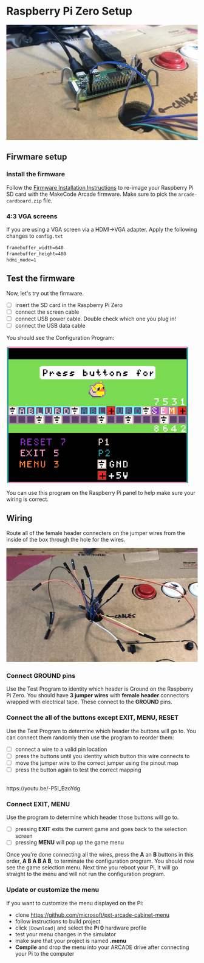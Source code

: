 # Raspberry Pi Zero Setup

![An Arcade control panel made of cardboard](/docs/static/hardware/raspberry-pi/cardboard-control-panel/pisetup.jpg)

## Firwmare setup

### Install the firmware

Follow the [Firmware Installation Instructions](https://learn.adafruit.com/makecode-arcade-with-raspberry-pi-zero/firmware#firmware-3-1)
to re-image your Raspberry Pi SD card with the MakeCode Arcade firmware.
Make sure to pick the `arcade-cardboard.zip` file.

### 4:3 VGA screens

If you are using a VGA screen via a HDMI->VGA adapter. Apply the following changes to ``config.txt``

    framebuffer_width=640
    framebuffer_height=480
    hdmi_mode=1

## Test the firmware

Now, let's try out the firmware.

- [ ] insert the SD card in the Raspberry Pi Zero
- [ ] connect the screen cable
- [ ] connect USB power cable. Double check which one you plug in!
- [ ] connect the USB data cable

You should see the Configuration Program:

![A screenshot of the configuration game](/docs/static/hardware/raspberry-pi/cardboard-control-panel/configurator.png)

You can use this program on the Raspberry Pi panel to help make sure your wiring is correct.

## Wiring

Route all of the female header connecters on the jumper wires from the inside of the box through the hole for the wires.

![A bunch of jumper wires sticking out from the center hole on the control panel](/docs/static/hardware/raspberry-pi/cardboard-control-panel/cable-stick.jpg)

### Connect GROUND pins

Use the Test Program to identity which header is Ground on the Raspberry Pi Zero. 
You should have **3 jumper wires** with **female header** connectors wrapped with electrical tape. These connect to the **GROUND**
pins.

### Connect the all of the buttons except EXIT, MENU, RESET

Use the Test Program to determine which header the buttons will go to. You can connect them randomly then use the program to reorder them:

- [ ] connect a wire to a valid pin location
- [ ] press the buttons until you identity which button this wire connects to
- [ ] move the jumper wire to the correct jumper using the pinout map
- [ ] press the button again to test the correct mapping

<br/>
https://youtu.be/-P5I_BzoYdg

### Connect EXIT, MENU

Use the program to determine which header those buttons will go to.

- [ ] pressing **EXIT** exits the current game and goes back to the selection screen
- [ ] pressing **MENU** will pop up the game menu

Once you're done connecting all the wires, press the **A** an **B** buttons in this order, **A B A B A B**, to terminate the configuration program.
You should now see the game selection menu.
Next time you reboot your Pi, it will go straight to the menu and will not run the configuration program.

### Update or customize the menu

If you want to customize the menu displayed on the Pi:

* clone https://github.com/microsoft/pxt-arcade-cabinet-menu
* follow instructions to build project
* click ``|Download|`` and select the **Pi 0** hardware profile
* test your menu changes in the simulator
* make sure that your project is named **.menu**
* **Compile** and drop the menu into your ARCADE drive after connecting your Pi to the computer

